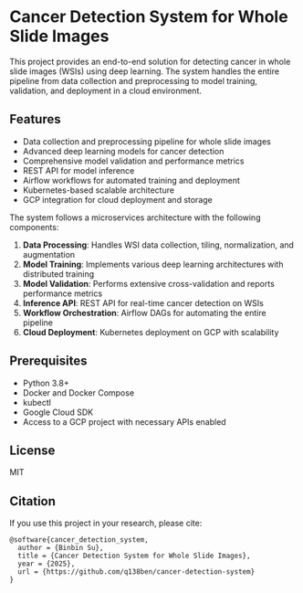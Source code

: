 # Cancer Detection System for Whole Slide Images

This project provides an end-to-end solution for detecting cancer in whole slide images (WSIs) using deep learning. The system handles the entire pipeline from data collection and preprocessing to model training, validation, and deployment in a cloud environment.

## Features

- Data collection and preprocessing pipeline for whole slide images
- Advanced deep learning models for cancer detection
- Comprehensive model validation and performance metrics
- REST API for model inference
- Airflow workflows for automated training and deployment
- Kubernetes-based scalable architecture
- GCP integration for cloud deployment and storage


The system follows a microservices architecture with the following components:

1. **Data Processing**: Handles WSI data collection, tiling, normalization, and augmentation
2. **Model Training**: Implements various deep learning architectures with distributed training
3. **Model Validation**: Performs extensive cross-validation and reports performance metrics
4. **Inference API**: REST API for real-time cancer detection on WSIs
5. **Workflow Orchestration**: Airflow DAGs for automating the entire pipeline
6. **Cloud Deployment**: Kubernetes deployment on GCP with scalability

## Prerequisites

- Python 3.8+
- Docker and Docker Compose
- kubectl
- Google Cloud SDK
- Access to a GCP project with necessary APIs enabled



## License

MIT

## Citation

If you use this project in your research, please cite:

```
@software{cancer_detection_system,
  author = {Binbin Su},
  title = {Cancer Detection System for Whole Slide Images},
  year = {2025},
  url = {https://github.com/q138ben/cancer-detection-system}
}
```
